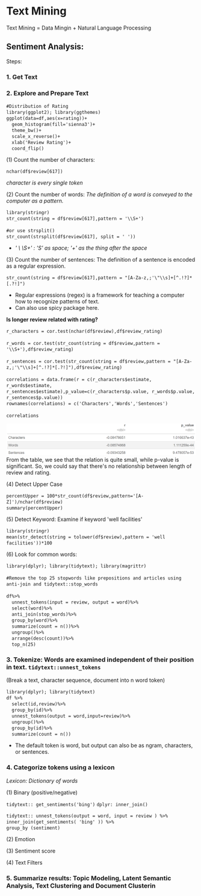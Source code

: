 # Text Mining
Text Mining = Data Mingin + Natural Language Processing

## Sentiment Analysis: 

Steps:

### 1. Get Text 

### 2. Explore and Prepare Text 
```
#Distribution of Rating
library(ggplot2); library(ggthemes)
ggplot(data=df,aes(x=rating))+
  geom_histogram(fill='sienna3')+
  theme_bw()+
  scale_x_reverse()+
  xlab('Review Rating')+
  coord_flip()
```

(1) Count the number of characters: 
```
nchar(df$review[617])
```
*character is every single token*

(2) Count the number of words: *The definition of a word is conveyed to the computer as a pattern.*
```
library(stringr)
str_count(string = df$review[617],pattern = '\\S+')

#or use strsplit()
str_count(strsplit(df$review[617], split = ' '))
```
* *' \ \S+' : 'S' as space; '+' as the thing after the space*

(3) Count the number of sentences:
The definition of a sentence is encoded as a regular expression. 
```
str_count(string = df$review[617],pattern = "[A-Za-z,;'\"\\s]+[^.!?]*[.?!]")
```
* Regular expressions (regex) is a framework for teaching a computer how to recognize patterns of text. 
* Can also use spicy package here.

**Is longer review related with rating?**
```
r_characters = cor.test(nchar(df$review),df$review_rating)

r_words = cor.test(str_count(string = df$review,pattern = '\\S+'),df$review_rating)

r_sentences = cor.test(str_count(string = df$review,pattern = "[A-Za-z,;'\"\\s]+[^.!?]*[.?!]"),df$review_rating)

correlations = data.frame(r = c(r_characters$estimate, r_words$estimate, r_sentences$estimate),p_value=c(r_characters$p.value, r_words$p.value, r_sentences$p.value))
rownames(correlations) = c('Characters','Words','Sentences')

correlations
```
![cor](cor.PNG)
From the table, we see that the relation is quite small, while p-value is significant. So, we could say that there's no relationship between length of review and rating.

(4) Detect Upper Case
```
percentUpper = 100*str_count(df$review,pattern='[A-Z]')/nchar(df$review)
summary(percentUpper)
```

(5) Detect Keyword: Examine if keyword 'well facilities'
```
library(stringr)
mean(str_detect(string = tolower(df$review),pattern = 'well facilities'))*100
```

(6) Look for common words: 
```
library(dplyr); library(tidytext); library(magrittr)

#Remove the top 25 stopwords like prepositions and articles using anti-join and tidytext::stop_words

df%>%
  unnest_tokens(input = review, output = word)%>%
  select(word)%>%
  anti_join(stop_words)%>%
  group_by(word)%>%
  summarize(count = n())%>%
  ungroup()%>%
  arrange(desc(count))%>%
  top_n(25)
```

### 3. Tokenize: Words are examined independent of their position in text. `tidytext::unnest_tokens`
(Break a text, character sequence, document into n word token)
```
library(dplyr); library(tidytext)
df %>%
  select(id,review)%>%
  group_by(id)%>%
  unnest_tokens(output = word,input=review)%>%
  ungroup()%>%
  group_by(id)%>%
  summarize(count = n())
  ```
  * The default token is word, but output can also be as ngram, characters, or sentences.

### 4. Categorize tokens using a lexicon
*Lexicon: Dictionary of words*

(1) Binary (positive/negative)

`tidytext:: get_sentiments('bing')`
`dplyr: inner_join()`
```
tidytext:: unnest_tokens(output = word, input = review ) %>%
inner_join(get_sentiments( 'bing' )) %>%
group_by (sentiment)
```

(2) Emotion

(3) Sentiment score

(4) Text Filters


### 5. Summarize results: Topic Modeling, Latent Semantic Analysis, Text Clustering and Document Clusterin